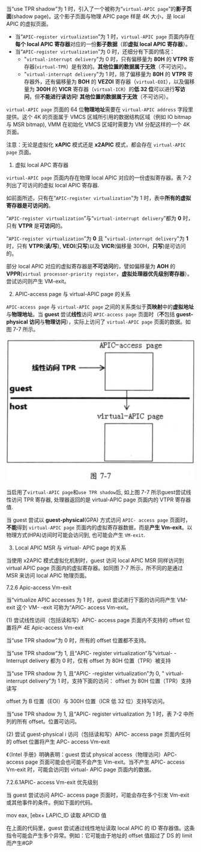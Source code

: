 
当“use TPR shadow”为 1 时，引入了一个被称为“`virtual-APIC page`”的**影子页面**(shadow page)。这个影子页面与物理 APIC page 样是 4K 大小，是 local APIC 的虚拟页面。

* 当“`APIC-register virtualization`”为 1 时，`virtual-APIC page` 页面内存在**每个 local APIC 寄存器**对应的一份**影子数据**（即**虚拟 local APIC 寄存器**）。
* 当“`APIC-register virtualization`”为 0 时，还细分有下面的情况：
    * "`virtual-interrupt delivery`"为 0 时，只有偏移量为 **80H** 的 **VTPR** 寄存器(`virtual-TPR`）是有效的。**其他位置的数据属于无效**（不可访问）。
    * "`virtual-interrupt delivery`"为 1 时，除了偏移量为 **80H** 的 **VTPR** 寄存器外，还有偏移量为 **BOH** 的 **VEZOI** 寄存器（`virtual-EOI`），以及偏移量为 **300H** 的 **VICR** 寄存器（`virtual-ICR`）的**低 32 位**可以进行**写访问**，但**不能进行读访问**! **其他位置的数据属于无效**（不可访问）。

`virtual-APIC page` 页面的 64 位**物理地址**需要在 `virtual-APIC address` 字段里提供。这个 4K 的页面属于 VMCS 区城所引用的数据结构区域（例如 IO bitmap 与 MSR  bitmap), VMM 在初始化 VMCS 区域时需要为 VM 分配这样的一个 4K 页面。

注意：无论是虚拟化 **xAPIC** 模式还是 **x2APIC** 模式，都会存在 `virtual-APIC page` 页面。

1. 虚拟 local APC 寄存器

`virtual-APIC page` 页面内存在物理 local APIC 对应的一份虚拟寄存器。表 7-2 列出了可访问的虚拟 local APIC 寄存器.



如前面所述，只有在“`APIC-register virtualization`”为 1 时，表中**所有的虚拟寄存器是可访问的**。

“`APIC-register virtualization`”与“`virtual-interrupt delivery`”都为 **0** 时，只有 **VTPR** 是**可访问**的。

“`APIC-register virtualization`”为 **0** 且 "`virtual-interrupt delivery`"为 **1** 时，只有 **VTPR**(**读/写**), **VEOI**(**只写**)以及 **VICR**(偏移量 300H，**只写**)是可访问的。

部分 local APIC 对应的虚拟寄存器是**不可访问**的，譬如偏移量为 **AOH** 的 **VPPR**(`virtual processor-priority register`，**虚拟处理器优先级别寄存器**）。尝试访问则产生 VM-exit。

2. APIC-access page 与 virtual-APIC page 的关系

`APIC-access page` 与 `virtual-APIC page` 之间的关系类似于**页映射**中的**虚拟地址**与**物理地址**。当 **guest** 尝试**线性**访问 `APIC-access page` 页面时（**不**包括 **guest-physical 访问**与**物理访问**），实际上访问了 `virtual-APIC page` 页面的数据。如图 7-7 所示。

![2021-01-03-13-49-02.png](./images/2021-01-03-13-49-02.png)

当启用了`virtual-APIC page`和`use TPR shadow`后, 如上图 7-7 所示guest尝试线性访问 TPR 寄存器, 处理器返回的是 virtual-APIC page 页面内的 VTPR 寄存器值.

当 guest 尝试以 **guest-physical**(GPA) 方式访问 `APIC- access page` 页面时，**不能**得到 `virtual-APIC page` 页面内的虚拟寄存器数据，而是**产生 Vm-exit**。以物理方式(HPA)访间时可能会访问到, 也可能会产生 `VM-exit`.

3. Local APIC MSR 与 virtual- APIC page 的关系

当使用 x2APIC 模式虚拟化机制时，guest 访问 local APIC MSR 同样访问到 virtual  APIC page 页面内的虚拟寄存器。如同图 7-7 所示，所不同的是通过 MSR 来访问 local APIC 物理页面。

 7.2.6 Apic-access Vm-exit

当“virtualize APIC accesses 为 1 时，guest 尝试进行下面的访问将产生 VM-exit 这个 VM- -exit 可称为“APIC- access Vm-exit。

 (1) 尝试线性访间（包括读和写）APIC- access page 页面内不支持的 offset 位置将产  4E Apic-access Vm-exit

当“use TPR shadow”为 0 时，所有的 offset 位置都不支持。

当“use TPR shadow“为 1, 且“APIC- register virtualization“与“virtual- -Interrupt  delivery 都为 0 时，仅有 offset 为 80H 位置（TPR）被支持

当“use TPR shadow 为 1, 且“APIC- -register virtualization”为 0, " virtual-  interrupt delivery”为 1 时，支持下面的访问： offset 为 80H 位置（TPR）支持读写

 offset 为 B 位置（EOI）与 300H 位置（ICR 低 32 位）支持写访问。

当“use TPR shadow 为 1, 且“APIC- register virtualization 为 1 时，表 7-2 中所列的所有 offset。位置可访问。

 (2) 尝试 guest-physical i 访问（包括读和写）APIC- access page 页面内任何的 offset 位置将产生 APC- access Vm-exit

《（Intel 手册》明确表明：guest 尝试 physical access（物理访问）APC- access page 页面可能会也可能不会产生 Vm-exit。当不产生 APIC- access Vm-exit 时，可能会访问到  virtual- APIC page 页面内的数据。

7.2.6.1APIC- access Vm-exit 优先级别

当 guest 尝试访问 APIC- access page 页面时，可能会存在多个引发 Vm-exit 或其他事件的条件。例如下面的代码。

 mov eax,  [ebx+ LAPIC_ID 读取 APICID 值

在上面的代码里，guest 尝试通过线性地址读取 local APIC 的 ID 寄存器值。这条指令可能会产生多个异常。例如：它可能由于地址的 offset 值超过了 DS 的 limit 而产生#GP